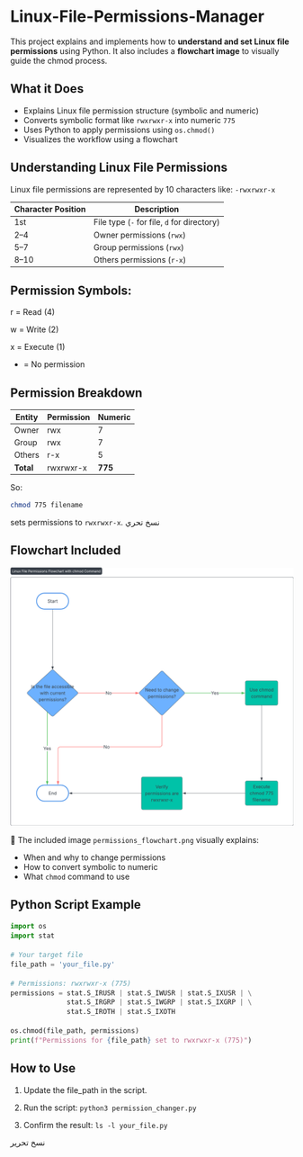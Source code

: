 # Linux-File-Permissions-Manager

This project explains and implements how to **understand and set Linux file permissions** using Python. It also includes a **flowchart image** to visually guide the chmod process.


## What it Does

- Explains Linux file permission structure (symbolic and numeric)
- Converts symbolic format like `rwxrwxr-x` into numeric `775`
- Uses Python to apply permissions using `os.chmod()`
- Visualizes the workflow using a flowchart


## Understanding Linux File Permissions
Linux file permissions are represented by 10 characters like:
`-rwxrwxr-x`

| Character Position | Description                                 |
| ------------------ | ------------------------------------------- |
| 1st                | File type (`-` for file, `d` for directory) |
| 2–4                | Owner permissions (`rwx`)                   |
| 5–7                | Group permissions (`rwx`)                   |
| 8–10               | Others permissions (`r-x`)                  |

## Permission Symbols:
r = Read (4)

w = Write (2)

x = Execute (1)

- = No permission

## Permission Breakdown

| Entity    | Permission | Numeric |
| --------- | ---------- | ------- |
| Owner     | rwx        | 7       |
| Group     | rwx        | 7       |
| Others    | r-x        | 5       |
| **Total** | rwxrwxr-x  | **775** |

So:

```  bash
chmod 775 filename
```
sets permissions to `rwxrwxr-x`.
نسخ
تحري
## Flowchart Included

![photo](Flowchart-Linux-File-Permissions-Flowchart-with-chmod-Command.png)

📌 The included image `permissions_flowchart.png` visually explains:
- When and why to change permissions
- How to convert symbolic to numeric
- What `chmod` command to use



## Python Script Example

```python
import os
import stat

# Your target file
file_path = 'your_file.py'

# Permissions: rwxrwxr-x (775)
permissions = stat.S_IRUSR | stat.S_IWUSR | stat.S_IXUSR | \
              stat.S_IRGRP | stat.S_IWGRP | stat.S_IXGRP | \
              stat.S_IROTH | stat.S_IXOTH

os.chmod(file_path, permissions)
print(f"Permissions for {file_path} set to rwxrwxr-x (775)")
```



##  How to Use

1. Update the file_path in the script.

2. Run the script: `python3 permission_changer.py `

3. Confirm the result: `ls -l your_file.py`

نسخ
تحرير


